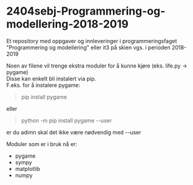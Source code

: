 # 2404sebj-Programmering-og-modellering-2018-2019
Et repository med oppgaver og innleveringer i programmeringsfaget "Programmering og modellering" eller it3 på skien vgs. i perioden 2018-2019

Noen av filene vil trenge ekstra moduler for å kunne kjøre (eks. life.py -> pygame)<br>
Disse kan enkelt bli instalert via pip.<br>
F.eks. for å instalere pygame:
>pip install pygame

eller
> python -m pip install pygame --user

er du adimn skal det ikke være nødvendig med --user

Moduler som er i bruk nå er:
- pygame
- sympy
- matplotlib
- numpy
